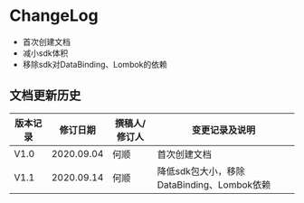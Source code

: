 # ChangeLog
* 首次创建文档
* 减小sdk体积
* 移除sdk对DataBinding、Lombok的依赖

## 文档更新历史


| 版本记录 | 修订日期   | 撰稿人/修订人 | 变更记录及说明 |
| -------- | ---------- | ------------- | -------------- |
| V1.0     | 2020.09.04 | 何顺        | 首次创建文档   |
| V1.1     | 2020.09.14 | 何顺        | 降低sdk包大小，移除DataBinding、Lombok依赖 |

